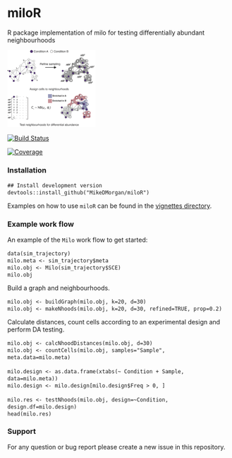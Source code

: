 # miloR
R package implementation of milo for testing differentially abundant neighbourhoods

<img src="./milo_schematic.png" width="200">


[![Build Status](https://travis-ci.com/MikeDMorgan/miloR.svg?branch=master)](https://travis-ci.com/MikeDMorgan/miloR)

[![Coverage](https://codecov.io/gh/MikeDMorgan/miloR/branch/master/graph/badge.svg)](https://codecov.io/gh/MikeDMorgan/miloR)


### Installation

```
## Install development version
devtools::install_github("MikeDMorgan/miloR") 
```

Examples on how to use `miloR` can be found in the [vignettes directory](https://github.com/MikeDMorgan/miloR/tree/master/vignettes).

### Example work flow
An example of the `Milo` work flow to get started:

```{r}
data(sim_trajectory)
milo.meta <- sim_trajectory$meta
milo.obj <- Milo(sim_trajectory$SCE)
milo.obj
```

Build a graph and neighbourhoods.

```{r}
milo.obj <- buildGraph(milo.obj, k=20, d=30)
milo.obj <- makeNhoods(milo.obj, k=20, d=30, refined=TRUE, prop=0.2)
```

Calculate distances, count cells according to an experimental design and perform DA testing.

```{r}
milo.obj <- calcNhoodDistances(milo.obj, d=30)
milo.obj <- countCells(milo.obj, samples="Sample", meta.data=milo.meta)

milo.design <- as.data.frame(xtabs(~ Condition + Sample, data=milo.meta))
milo.design <- milo.design[milo.design$Freq > 0, ]

milo.res <- testNhoods(milo.obj, design=~Condition, design.df=milo.design)
head(milo.res)
```

### Support

For any question or bug report please create a new issue in this repository.






